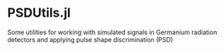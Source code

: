 # PSDUtils.jl

Some utilities for working with simulated signals in Germanium radiation detectors and applying pulse shape discrimination (PSD)
